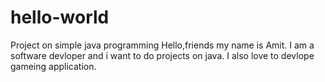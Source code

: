 # hello-world
Project on simple java programming
Hello,friends my name is Amit. I  am a software devloper and i want to do projects on java.
I also love to devlope gameing application.
